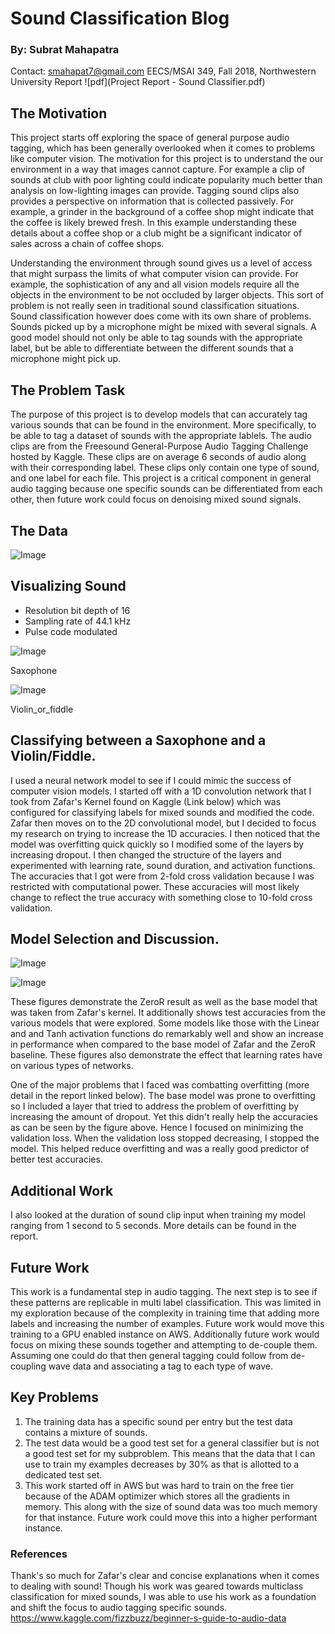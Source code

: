 # Sound Classification Blog
### By: Subrat Mahapatra
Contact: smahapat7@gmail.com
EECS/MSAI 349, Fall 2018, Northwestern University
Report ![pdf](Project Report - Sound Classifier.pdf)

## The Motivation

This project starts off exploring the space of general purpose audio tagging, which has been generally overlooked when it comes to problems like computer vision. The motivation for this project is to understand the our environment in a way that images cannot capture. For example a clip of sounds at club with poor lighting could indicate popularity much better than analysis on low-lighting images can provide. Tagging sound clips also provides a perspective on information that is collected passively. For example, a grinder in the background of a coffee shop might indicate that the coffee is likely brewed fresh.  In this example understanding these details about a coffee shop or a club might be a significant indicator of sales across a chain of coffee shops. 

Understanding the environment through sound gives us a level of access that might surpass the limits of what computer vision can provide. For example, the sophistication of any and all vision models require all the objects  in the environment to be not occluded by larger objects. This sort of problem is not really seen in traditional sound classification situations. Sound classification however does come with its own share of problems. Sounds picked up by a microphone might be mixed with several signals. A good model should not only be able to tag sounds with the appropriate label, but be able to differentiate between the different sounds that a microphone might pick up. 

## The Problem Task
The purpose of this project is to develop models that can accurately tag various sounds that can be found in the environment. More specifically, to be able to tag a dataset of sounds with the appropriate lablels. The audio clips are from the Freesound General-Purpose Audio Tagging Challenge hosted by Kaggle. These clips are on average 6 seconds of audio along with their corresponding label. These clips only contain one type of sound, and one label for each file. This project is a critical component in general audio tagging because one specific sounds can be differentiated from each other, then future work could focus on denoising mixed sound signals. 

## The Data
![Image](images/data_visual.png?raw=true)

## Visualizing Sound

- Resolution bit depth of 16
- Sampling rate of 44.1 kHz
- Pulse code modulated

![Image](images/figures/Saxophone_graph.png?raw=true)

Saxophone

![Image](images/figures/Violin_or_fiddle_graph.png?raw=true)

Violin_or_fiddle




## Classifying between a Saxophone and a Violin/Fiddle.

I used a neural network model to see if I could mimic the success of computer vision models. I started off with a 1D convolution network that I took from Zafar's Kernel found on Kaggle (Link below) which was configured for classifying labels for mixed sounds and modified the code. Zafar then moves on to the 2D convolutional model, but I decided to focus my research on trying to increase the 1D accuracies. I then noticed that the model was overfitting quick quickly so I modified some of the layers by increasing dropout. I then changed the structure of the layers and experimented with learning rate, sound duration, and activation functions. The accuracies that I got were from 2-fold cross validation because I was restricted with computational power. These accuracies will most likely change to reflect the true accuracy with something close to 10-fold cross validation.

## Model Selection and Discussion.

![Image](images/graph_acc.png?raw=true)


![Image](images/table_val.png?raw=true)

These figures demonstrate the ZeroR result as well as the base model that was taken from Zafar's kernel. It additionally shows test accuracies from the various models that were explored. Some models like those with the Linear and and Tanh activation functions do remarkably well and show an increase in performance when compared to the base model of Zafar and the ZeroR baseline. These figures also demonstrate the effect that learning rates have on various types of networks.

One of the major problems that I faced was combatting overfitting (more detail in the report linked below). The base model was prone to overfitting so I included a layer that tried to address the problem of overfitting by increasing the amount of dropout. Yet this didn't really help the accuracies as can be seen by the figure above. Hence I focused on minimizing the validation loss. When the validation loss stopped decreasing, I stopped the model. This helped reduce overfitting and was a really good predictor of better test accuracies.

## Additional Work  

I also looked at the duration of sound clip input when training my model ranging from 1 second to 5 seconds. More details can be found in the report.

## Future Work

This work is a fundamental step in audio tagging. The next step is to see if these patterns are replicable in multi label classification. This was limited in my exploration because of the complexity in training time that adding more labels and increasing the number of examples. Future work would move this training to a GPU enabled instance on AWS. Additionally future work would focus on mixing these sounds together and attempting to de-couple them. Assuming one could do that then general tagging could follow from de-coupling wave data and associating a tag to each type of wave.


## Key Problems
1. The training data has a specific sound per entry but the test data contains a mixture of sounds.
2. The test data would be a good test set for a general classifier but is not a good test set for my
   subproblem. This means that the data that I can use to train my examples decreases by 30% as that is
   allotted to a dedicated test set.
3. This work started off in AWS but was hard to train on the free tier because of the ADAM optimizer which stores all the gradients in memory. This along with the size of sound data was too much memory for that instance. Future work could move this into a higher performant instance.


### References

Thank's so much for Zafar's clear and concise explanations when it comes to dealing with sound! Though his work was geared towards multiclass classification for mixed sounds, I was able to use his work as a foundation and shift the focus to audio tagging specific sounds.
https://www.kaggle.com/fizzbuzz/beginner-s-guide-to-audio-data

